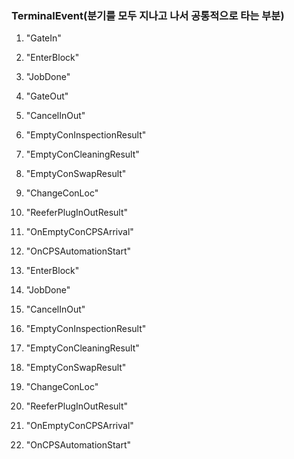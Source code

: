 ### TerminalEvent(분기를 모두 지나고 나서 공통적으로 타는 부분)
1. "GateIn"
2. "EnterBlock"
3. "JobDone"
4. "GateOut"
5. "CancelInOut"
6. "EmptyConInspectionResult"
7. "EmptyConCleaningResult"
8. "EmptyConSwapResult"
9. "ChangeConLoc"
10. "ReeferPlugInOutResult"
11. "OnEmptyConCPSArrival"
12. "OnCPSAutomationStart"


13. "EnterBlock"
14. "JobDone"
15. "CancelInOut"
16. "EmptyConInspectionResult"
17. "EmptyConCleaningResult"
18. "EmptyConSwapResult"
19. "ChangeConLoc"
20. "ReeferPlugInOutResult"
21. "OnEmptyConCPSArrival"
22. "OnCPSAutomationStart"